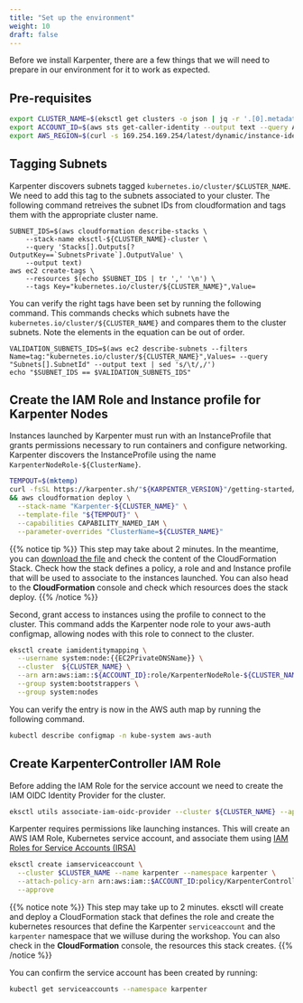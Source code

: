 ```yaml
---
title: "Set up the environment"
weight: 10
draft: false
---
```


Before we install Karpenter, there are a few things that we will need to prepare in our environment for it to work as expected.

## Pre-requisites

```bash
export CLUSTER_NAME=$(eksctl get clusters -o json | jq -r '.[0].metadata.name')
export ACCOUNT_ID=$(aws sts get-caller-identity --output text --query Account)
export AWS_REGION=$(curl -s 169.254.169.254/latest/dynamic/instance-identity/document | jq -r '.region')
```


## Tagging Subnets


Karpenter discovers subnets tagged `kubernetes.io/cluster/$CLUSTER_NAME`. We need to add this tag to the subnets associated to your cluster. The following command retreives the subnet IDs from cloudformation and tags them with the appropriate cluster name.

```
SUBNET_IDS=$(aws cloudformation describe-stacks \
    --stack-name eksctl-${CLUSTER_NAME}-cluster \
    --query 'Stacks[].Outputs[?OutputKey==`SubnetsPrivate`].OutputValue' \
    --output text)
aws ec2 create-tags \
    --resources $(echo $SUBNET_IDS | tr ',' '\n') \
    --tags Key="kubernetes.io/cluster/${CLUSTER_NAME}",Value=
```

You can verify the right tags have been set by running the following command. This commands checks which subnets have the `kubernetes.io/cluster/${CLUSTER_NAME}` and compares them to the cluster subnets. Note the elements in the equation can be out of order.

```
VALIDATION_SUBNETS_IDS=$(aws ec2 describe-subnets --filters Name=tag:"kubernetes.io/cluster/${CLUSTER_NAME}",Values= --query "Subnets[].SubnetId" --output text | sed 's/\t/,/')
echo "$SUBNET_IDS == $VALIDATION_SUBNETS_IDS"
```

## Create the IAM Role and Instance profile for Karpenter Nodes 

Instances launched by Karpenter must run with an InstanceProfile that grants permissions necessary to run containers and configure networking. Karpenter discovers the InstanceProfile using the name `KarpenterNodeRole-${ClusterName}`.

```bash
TEMPOUT=$(mktemp)
curl -fsSL https://karpenter.sh/"${KARPENTER_VERSION}"/getting-started/getting-started-with-eksctl/cloudformation.yaml  > $TEMPOUT \
&& aws cloudformation deploy \
  --stack-name "Karpenter-${CLUSTER_NAME}" \
  --template-file "${TEMPOUT}" \
  --capabilities CAPABILITY_NAMED_IAM \
  --parameter-overrides "ClusterName=${CLUSTER_NAME}"
```

{{% notice tip %}}
This step may take about 2 minutes. In the meantime, you can [download the file](https://karpenter.sh/docs/getting-started/cloudformation.yaml) and check the content of the CloudFormation Stack. Check how the stack defines a policy, a role and and Instance profile that will be used to associate to the instances launched. You can also head to the **CloudFormation** console and check which resources does the stack deploy.
{{% /notice %}}

Second, grant access to instances using the profile to connect to the cluster. This command adds the Karpenter node role to your aws-auth configmap, allowing nodes with this role to connect to the cluster.

```bash
eksctl create iamidentitymapping \
  --username system:node:{{EC2PrivateDNSName}} \
  --cluster  ${CLUSTER_NAME} \
  --arn arn:aws:iam::${ACCOUNT_ID}:role/KarpenterNodeRole-${CLUSTER_NAME} \
  --group system:bootstrappers \
  --group system:nodes
```

You can verify the entry is now in the AWS auth map by running the following command. 

```bash
kubectl describe configmap -n kube-system aws-auth
```

## Create KarpenterController IAM Role

Before adding the IAM Role for the service account we need to create the IAM OIDC Identity Provider for the cluster. 

```bash
eksctl utils associate-iam-oidc-provider --cluster ${CLUSTER_NAME} --approve
```

Karpenter requires permissions like launching instances. This will create an AWS IAM Role, Kubernetes service account, and associate them using [IAM Roles for Service Accounts (IRSA)](https://docs.aws.amazon.com/emr/latest/EMR-on-EKS-DevelopmentGuide/setting-up-enable-IAM.html)

```bash
eksctl create iamserviceaccount \
  --cluster $CLUSTER_NAME --name karpenter --namespace karpenter \
  --attach-policy-arn arn:aws:iam::$ACCOUNT_ID:policy/KarpenterControllerPolicy-$CLUSTER_NAME \
  --approve
```

{{% notice note %}}
This step may take up to 2 minutes. eksctl will create and deploy a CloudFormation stack that defines the role and create the kubernetes resources that define the Karpenter `serviceaccount` and the `karpenter` namespace that we willuse during the workshop. You can also check in the **CloudFormation** console, the resources this stack creates.
{{% /notice %}}


You can confirm the service account has been created by running:

```bash
kubectl get serviceaccounts --namespace karpenter
```
